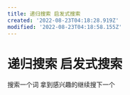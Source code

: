 ```yaml
---
title: 递归搜索 启发式搜索
created: '2022-08-23T04:18:28.919Z'
modified: '2022-08-23T04:18:58.155Z'
---
```


# 递归搜索 启发式搜索

搜索一个词 拿到感兴趣的继续搜下一个
